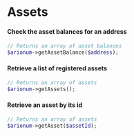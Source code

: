 # Assets

#### Check the asset balances for an address

```php
// Returns an array of asset balances
$arionum->getAssetBalance($address);
```

#### Retrieve a list of registered assets

```php
// Returns an array of assets
$arionum->getAssets();
```

#### Retrieve an asset by its id

```php
// Returns an array of assets
$arionum->getAsset($assetId);
```
